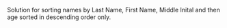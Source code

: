Solution for sorting names by Last Name, First Name, Middle Inital and then age sorted in descending order only. 

